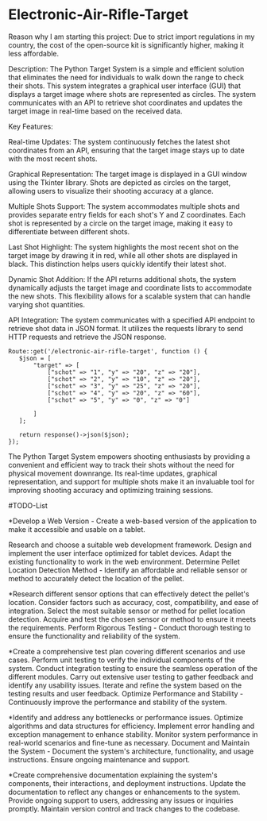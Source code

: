 # Electronic-Air-Rifle-Target


Reason why I am starting this project: Due to strict import regulations in my country, the cost of the open-source kit is significantly higher, making it less affordable.

Description:
The Python Target System is a simple and efficient solution that eliminates the need for individuals to walk down the range to check their shots. This system integrates a graphical user interface (GUI) that displays a target image where shots are represented as circles. The system communicates with an API to retrieve shot coordinates and updates the target image in real-time based on the received data.

Key Features:

Real-time Updates: The system continuously fetches the latest shot coordinates from an API, ensuring that the target image stays up to date with the most recent shots.


Graphical Representation: The target image is displayed in a GUI window using the Tkinter library. Shots are depicted as circles on the target, allowing users to visualize their shooting accuracy at a glance.

Multiple Shots Support: The system accommodates multiple shots and provides separate entry fields for each shot's Y and Z coordinates. Each shot is represented by a circle on the target image, making it easy to differentiate between different shots.

Last Shot Highlight: The system highlights the most recent shot on the target image by drawing it in red, while all other shots are displayed in black. This distinction helps users quickly identify their latest shot.

Dynamic Shot Addition: If the API returns additional shots, the system dynamically adjusts the target image and coordinate lists to accommodate the new shots. This flexibility allows for a scalable system that can handle varying shot quantities.

API Integration: The system communicates with a specified API endpoint to retrieve shot data in JSON format. It utilizes the requests library to send HTTP requests and retrieve the JSON response.

 ```
Route::get('/electronic-air-rifle-target', function () {
    $json = [
        "target" => [
            ["schot" => "1", "y" => "20", "z" => "20"],
            ["schot" => "2", "y" => "10", "z" => "20"],
            ["schot" => "3", "y" => "25", "z" => "20"],
            ["schot" => "4", "y" => "20", "z" => "60"],
            ["schot" => "5", "y" => "0", "z" => "0"]
          
        ]
    ];

    return response()->json($json);
});
``` 
The Python Target System empowers shooting enthusiasts by providing a convenient and efficient way to track their shots without the need for physical movement downrange. Its real-time updates, graphical representation, and support for multiple shots make it an invaluable tool for improving shooting accuracy and optimizing training sessions.



#TODO-List

*Develop a Web Version - Create a web-based version of the application to make it accessible and usable on a tablet.

Research and choose a suitable web development framework.
Design and implement the user interface optimized for tablet devices.
Adapt the existing functionality to work in the web environment.
Determine Pellet Location Detection Method - Identify an affordable and reliable sensor or method to accurately detect the location of the pellet.

*Research different sensor options that can effectively detect the pellet's location.
Consider factors such as accuracy, cost, compatibility, and ease of integration.
Select the most suitable sensor or method for pellet location detection.
Acquire and test the chosen sensor or method to ensure it meets the requirements.
Perform Rigorous Testing - Conduct thorough testing to ensure the functionality and reliability of the system.

*Create a comprehensive test plan covering different scenarios and use cases.
Perform unit testing to verify the individual components of the system.
Conduct integration testing to ensure the seamless operation of the different modules.
Carry out extensive user testing to gather feedback and identify any usability issues.
Iterate and refine the system based on the testing results and user feedback.
Optimize Performance and Stability - Continuously improve the performance and stability of the system.

*Identify and address any bottlenecks or performance issues.
Optimize algorithms and data structures for efficiency.
Implement error handling and exception management to enhance stability.
Monitor system performance in real-world scenarios and fine-tune as necessary.
Document and Maintain the System - Document the system's architecture, functionality, and usage instructions. Ensure ongoing maintenance and support.

*Create comprehensive documentation explaining the system's components, their interactions, and deployment instructions.
Update the documentation to reflect any changes or enhancements to the system.
Provide ongoing support to users, addressing any issues or inquiries promptly.
Maintain version control and track changes to the codebase.

